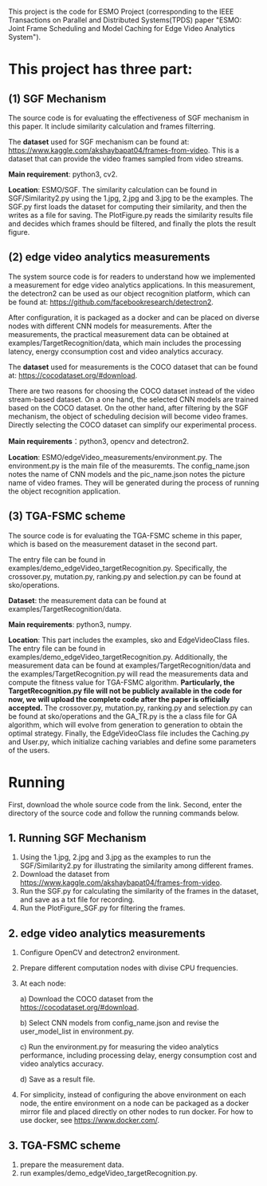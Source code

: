 This project is the code for ESMO Project (corresponding to the IEEE Transactions on Parallel and Distributed Systems(TPDS) paper "ESMO: Joint Frame Scheduling and Model Caching for Edge Video Analytics System").

# This project has three part:  

## (1) SGF Mechanism

The source code is for evaluating the effectiveness of SGF mechanism in this paper. It include similarity calculation and frames filterring.

The **dataset** used for SGF mechanism can be found at: https://www.kaggle.com/akshaybapat04/frames-from-video. This is a dataset that can provide the video frames sampled from video streams.

**Main requirement**: python3, cv2. 

**Location**: ESMO/SGF. The similarity calculation can be found in SGF/Similarity2.py using the 1.jpg, 2.jpg and 3.jpg to be the examples. The SGF.py first loads the dataset for computing their similarity, and then the writes as a file for saving. The PlotFigure.py reads the similarity results file and decides which frames should be filtered, and finally the plots the result figure.

## (2) edge video analytics measurements

The system source code is for readers to understand how we implemented a measurement for edge video analytics applications. In this measurement, the detectron2 can be used as our object recognition platform, which can be found at: https://github.com/facebookresearch/detectron2. 

After configuration, it is packaged as a docker and can be placed on diverse nodes with different CNN models for measurements. After the measurements, the practical measurement data can be obtained at examples/TargetRecognition/data, which main includes the processing latency, energy cconsumption cost and video analytics accuracy.

The **dataset** used for measurements is the COCO dataset that can be found at: https://cocodataset.org/#download.

There are two reasons for choosing the COCO dataset instead of the video stream-based dataset. On a one hand, the selected CNN models are trained based on the COCO dataset. On the other hand, after filtering by the SGF mechanism, the object of scheduling decision will become video frames. Directly selecting the COCO dataset can simplify our experimental process.

**Main requirements**：python3, opencv and detectron2.

**Location**: ESMO/edgeVideo_measurements/environment.py. The environment.py is the main file of the measuremts.
The config_name.json notes the name of CNN models and the pic_name.json notes the picture name of video frames. They will be generated during the process of running the object recognition application.

## (3) TGA-FSMC scheme

The source code is for evaluating the TGA-FSMC scheme in this paper, which is based on the measurement dataset in the second part.

The entry file can be found in examples/demo_edgeVideo_targetRecognition.py. Specifically, the crossover.py, mutation.py, ranking.py and selection.py can be found at sko/operations.

**Dataset**: the measurement data can be found at examples/TargetRecognition/data.

**Main requirements**: python3, numpy.

**Location**: This part includes the examples, sko and EdgeVideoClass files. The entry file can be found in examples/demo_edgeVideo_targetRecognition.py. Additionally, the measurement data can be found at examples/TargetRecognition/data and the examples/TargetRecognition.py will read the measurements data and compute the fitness value for TGA-FSMC algorithm. **Particularly, the TargetRecognition.py file will not be publicly available in the code for now, we will upload the complete code after the paper is officially accepted.**
The crossover.py, mutation.py, ranking.py and selection.py can be found at sko/operations and the GA_TR.py is the a class file for GA algorithm, which will evolve from generation to generation to obtain the optimal strategy. Finally, the EdgeVideoClass file includes the Caching.py and User.py, which initialize caching variables and define some parameters of the users.

# Running
First, download the whole source code from the link. Second, enter the directory of the source code and follow the running commands below.

## 1. Running SGF Mechanism
1) Using the 1.jpg, 2.jpg and 3.jpg as the examples to run the SGF/Similarity2.py for illustrating the similarity among different frames.
2) Download the dataset from https://www.kaggle.com/akshaybapat04/frames-from-video.
3) Run the SGF.py for calculating the similarity of the frames in the dataset, and save as a txt file for recording.
4) Run the PlotFigure_SGF.py for filtering the frames.

## 2. edge video analytics measurements
1) Configure OpenCV and detectron2 environment.
2) Prepare different computation nodes with divise CPU frequencies.
3) At each node:

   a) Download the COCO dataset from the https://cocodataset.org/#download.
   
   b) Select CNN models from config_name.json and revise the user_model_list in environment.py. 
   
   c) Run the environment.py for measuring the video analytics performance, including processing delay, energy consumption cost and video analytics accuracy.
   
   d) Save as a result file.
   
4) For simplicity, instead of configuring the above environment on each node, the entire environment on a node can be packaged as a docker mirror file and placed directly on other nodes to run docker. For how to use docker, see https://www.docker.com/. 


## 3. TGA-FSMC scheme
1) prepare the measurement data.
2) run examples/demo_edgeVideo_targetRecognition.py. 







   
   
   
   

